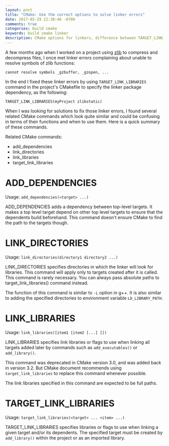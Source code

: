 ```yaml
---
layout: post
title: "CMake: Use the correct options to solve linker errors"
date: 2017-05-29 22:30:46 -0700
comments: true
categories: build cmake
keywords: build cmake linker
description: CMake options for linkers, difference between TARGET_LINK_LIBRARIES and LINK_DIRECTORIES
---
```


A few months ago when I worked on a project using [zlib](https://www.zlib.net/) to compress and decompress files, I once met linker errors complaining about unable to resolve symbols of zlib functions:

```
cannot resolve symbols _gzbuffer, _gzopen, ...
```

In the end I fixed these linker errors by using ```TARGET_LINK_LIBRARIES``` command in the project's CMakefile to specify the linker package dependency, as the following:

```
TARGET_LINK_LIBRARIES(myProject zlibstatic)
```

When I was looking for solutions to fix those linker errors, I found several related CMake commands which look quite similar and could be confusing in terms of their functions and when to use them. Here is a quick summary of these commands.

Related CMake commands:

* add_dependencies
* link_directories
* link_libraries
* target_link_libraries

<!--more--> 

# ADD_DEPENDENCIES

Usage: ```add_dependencies(<target> ...)```

ADD_DEPENDENCIES adds a dependency between top-level targets. It makes a top level target depend on other top level targets to ensure that the dependents build beforehand. This command doesn't ensure CMake to find the path to the targets though.

# LINK_DIRECTORIES

Usage: ```link_directories(directory1 directory2 ...)```

LINK_DIRECTORIES specifies directories in which the linker will look for libraries. This command will apply only to targets created after it is called. This command is rarely necessary. You can always pass absolute paths to target_link_libraries() command instead. 

The function of this command is similar to ```-L``` option in g++. It is also similar to adding the specified directories to environment variable ```LD_LIBRARY_PATH```. 

# LINK_LIBRARIES

Usage: ```link_libraries([item1 [item2 [...] ]])```

LINK_LIBRARIES specifies link libraries or flags to use when linking all targets added later by commands such as ```add_executables()``` or ```add_library()```. 

This command was deprecated in CMake version 3.0, and was added back in version 3.2. But CMake document recommends using ```target_link_libraries``` to replace this command whenever possible.

The link libraries specified in this command are expected to be full paths.

# TARGET_LINK_LIBRARIES

Usage: ```target_link_libraries(<target> ... <item> ...)```

TARGET_LINK_LIBRARIES specifies libraries or flags to use when linking a given target and/or its dependents. The specified target must be created by ```add_library()``` within the project or as an imported library. 
